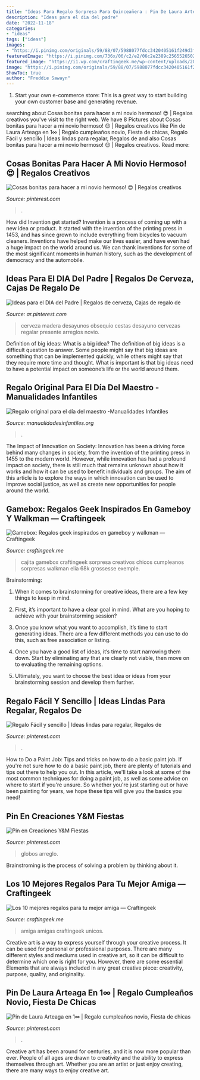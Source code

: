```yaml
---
title: "Ideas Para Regalo Sorpresa Para Quinceañera : Pin De Laura Arteaga En 1∞"
description: "Ideas para el dia del padre"
date: "2022-11-18"
categories:
- "ideas"
tags: ["ideas"]
images:
- "https://i.pinimg.com/originals/59/88/07/5988077fdcc3420405161f249d3f10db.jpg"
featuredImage: "https://i.pinimg.com/736x/06/c2/e2/06c2e2389c2565526502200aee8ade2e.jpg"
featured_image: "https://i1.wp.com/craftingeek.me/wp-content/uploads/2014/09/cajas-para-regalo-guardianes-galaxias.jpg"
image: "https://i.pinimg.com/originals/59/88/07/5988077fdcc3420405161f249d3f10db.jpg"
ShowToc: true
author: "Freddie Sawayn"
---
```



1. Start your own e-commerce store: This is a great way to start building your own customer base and generating revenue.

	

		
searching about Cosas bonitas para hacer a mi novio hermoso! 😍 | Regalos creativos you've visit to the right web. We have 8 Pictures about Cosas bonitas para hacer a mi novio hermoso! 😍 | Regalos creativos like Pin de Laura Arteaga en 1∞ | Regalo cumpleaños novio, Fiesta de chicas, Regalo Fácil y sencillo | Ideas lindas para regalar, Regalos de and also Cosas bonitas para hacer a mi novio hermoso! 😍 | Regalos creativos. Read more:
		
    
## Cosas Bonitas Para Hacer A Mi Novio Hermoso! 😍 | Regalos Creativos

<img loading=lazy src="https://i.pinimg.com/736x/97/0a/e1/970ae11a2a18214546233437aed40eb5.jpg" onerror="this.onerror=null;this.src='https://tse2.mm.bing.net/th?id=OIP.C_LbKByR6zf7Ag3wOJLMVwHaJK&amp;pid=15.1';" alt="Cosas bonitas para hacer a mi novio hermoso! 😍 | Regalos creativos">

_Source: pinterest.com_

>. 

	

How did Invention get started?
Invention is a process of coming up with a new idea or product. It started with the invention of the printing press in 1453, and has since grown to include everything from bicycles to vacuum cleaners. Inventions have helped make our lives easier, and have even had a huge impact on the world around us. We can thank inventions for some of the most significant moments in human history, such as the development of democracy and the automobile.

    
## Ideas Para El DIA Del Padre | Regalos De Cerveza, Cajas De Regalo De

<img loading=lazy src="https://i.pinimg.com/736x/06/c2/e2/06c2e2389c2565526502200aee8ade2e.jpg" onerror="this.onerror=null;this.src='https://tse3.mm.bing.net/th?id=OIP.Zt6WaYOJTmkiBlIFIy1kgAAAAA&amp;pid=15.1';" alt="Ideas para el DIA del Padre | Regalos de cerveza, Cajas de regalo de">

_Source: ar.pinterest.com_

>cerveza madera desayunos obsequio cestas desayuno cervezas regalar presente arreglos novio. 

	

Definition of big ideas: What is a big idea?
The definition of big ideas is a difficult question to answer. Some people might say that big ideas are something that can be implemented quickly, while others might say that they require more time and thought. What is important is that big ideas need to have a potential impact on someone’s life or the world around them.

    
## Regalo Original Para El Día Del Maestro -Manualidades Infantiles

<img loading=lazy src="https://www.manualidadesinfantiles.org/wp-content/uploads/regalo-original-para-el-dia-del-maestro_D26C/regalo-original-para-el-dia-del-maestro_thumb.jpg" onerror="this.onerror=null;this.src='https://tse2.mm.bing.net/th?id=OIP.N-FHWNYpmnqZweQTvcV9IQHaE8&amp;pid=15.1';" alt="Regalo original para el día del maestro -Manualidades Infantiles">

_Source: manualidadesinfantiles.org_

>. 

	

The Impact of Innovation on Society:
Innovation has been a driving force behind many changes in society, from the invention of the printing press in 1455 to the modern world. However, while innovation has had a profound impact on society, there is still much that remains unknown about how it works and how it can be used to benefit individuals and groups. The aim of this article is to explore the ways in which innovation can be used to improve social justice, as well as create new opportunities for people around the world.

    
## Gamebox: Regalos Geek Inspirados En Gameboy Y Walkman — Craftingeek

<img loading=lazy src="https://i1.wp.com/craftingeek.me/wp-content/uploads/2014/09/cajas-para-regalo-guardianes-galaxias.jpg" onerror="this.onerror=null;this.src='https://tse1.mm.bing.net/th?id=OIP.enHl7lghrdEclLw8Vd1xPgHaEK&amp;pid=15.1';" alt="Gamebox: Regalos geek inspirados en gameboy y walkman — Craftingeek">

_Source: craftingeek.me_

>cajita gamebox craftingeek sorpresa creativos chicos cumpleanos sorpresas walkman elia 68k grossesse exemple. 

	

Brainstorming:
1. When it comes to brainstorming for creative ideas, there are a few key things to keep in mind.
2. First, it’s important to have a clear goal in mind. What are you hoping to achieve with your brainstorming session?

3. Once you know what you want to accomplish, it’s time to start generating ideas. There are a few different methods you can use to do this, such as free association or listing.

4. Once you have a good list of ideas, it’s time to start narrowing them down. Start by eliminating any that are clearly not viable, then move on to evaluating the remaining options.

5. Ultimately, you want to choose the best idea or ideas from your brainstorming session and develop them further.

    
## Regalo Fácil Y Sencillo | Ideas Lindas Para Regalar, Regalos De

<img loading=lazy src="https://i.pinimg.com/originals/30/09/eb/3009eb292b2d091aacfdd05658030a3b.jpg" onerror="this.onerror=null;this.src='https://tse4.mm.bing.net/th?id=OIP.THz8ehijzWk2OGM1aU10ZwHaOQ&amp;pid=15.1';" alt="Regalo Fácil y sencillo | Ideas lindas para regalar, Regalos de">

_Source: pinterest.com_

>. 

	

How to Do a Paint Job: Tips and tricks on how to do a basic paint job.
If you're not sure how to do a basic paint job, there are plenty of tutorials and tips out there to help you out. In this article, we'll take a look at some of the most common techniques for doing a paint job, as well as some advice on where to start if you're unsure. So whether you're just starting out or have been painting for years, we hope these tips will give you the basics you need!

    
## Pin En Creaciones Y&amp;M Fiestas

<img loading=lazy src="https://i.pinimg.com/736x/7f/65/f5/7f65f58a6cd6b96318bce13f0ff94b40.jpg" onerror="this.onerror=null;this.src='https://tse3.mm.bing.net/th?id=OIP.Pk-e3XcxUvID5ChptyfxWwHaJ3&amp;pid=15.1';" alt="Pin en Creaciones Y&amp;M Fiestas">

_Source: pinterest.com_

>globos arreglo. 

	

Brainstroming is the process of solving a problem by thinking about it.

    
## Los 10 Mejores Regalos Para Tu Mejor Amiga — Craftingeek

<img loading=lazy src="https://i2.wp.com/craftingeek.me/wp-content/uploads/2018/02/los-10-mejores-regalos-para-tu-mejor-amiga.jpg?fit=720%2C1517&amp;ssl=1" onerror="this.onerror=null;this.src='https://tse1.mm.bing.net/th?id=OIP.oicDGxZmN4hjsAjaSYXsoAHaPm&amp;pid=15.1';" alt="Los 10 mejores regalos para tu mejor amiga — Craftingeek">

_Source: craftingeek.me_

>amiga amigas craftingeek unicos. 

	

Creative art is a way to express yourself through your creative process. It can be used for personal or professional purposes. There are many different styles and mediums used in creative art, so it can be difficult to determine which one is right for you. However, there are some essential Elements that are always included in any great creative piece: creativity, purpose, quality, and originality.

    
## Pin De Laura Arteaga En 1∞ | Regalo Cumpleaños Novio, Fiesta De Chicas

<img loading=lazy src="https://i.pinimg.com/originals/59/88/07/5988077fdcc3420405161f249d3f10db.jpg" onerror="this.onerror=null;this.src='https://tse4.mm.bing.net/th?id=OIP.lm_OeUlZPCi6iGOeNH2YBgHaNK&amp;pid=15.1';" alt="Pin de Laura Arteaga en 1∞ | Regalo cumpleaños novio, Fiesta de chicas">

_Source: pinterest.com_

>. 

	

Creative art has been around for centuries, and it is now more popular than ever. People of all ages are drawn to creativity and the ability to express themselves through art. Whether you are an artist or just enjoy creating, there are many ways to enjoy creative art.

